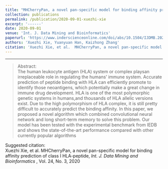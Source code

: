 ```yaml
---
title: "MHCherryPan, a novel pan-specific model for binding affinity prediction of class I HLA-peptide"
collection: publications
permalink: /publication/2020-09-01-xuezhi-xie
excerpt: '------'
date: 2020-09-01
venue: 'Int. J. Data Mining and Bioinformatics'
paperurl: 'https://www.inderscienceonline.com/doi/abs/10.1504/IJDMB.2020.112850?mobileUi=0'
authors: 'Xuezhi Xie, Yuanyuan Han, Kaizhong Zhang'
citation: 'Xuezhi Xie, et al.  MHCherryPan, a novel pan-specific model for binding affinity prediction of class I HLA-peptide, <i>Int. J. Data Mining and Bioinformatics</i> , Vol. 24, No. 3, 2020'
---
```


------

>Abstract: <br/>The  human  leukocyte  antigen  (HLA)  system  or  complex  playsan  irreplaceable  role  in  regulating  the  humans’  immune  system.  Accurate prediction  of  peptide  binding  with  HLA  can  efficiently  promote  to  identify those  neoantigens,  which  potentially  make  a  great  change  in  immune  drug development. HLA is one of the most polymorphic genetic systems in humans,and thousands of HLA allelic versions exist. Due to the high polymorphism of HLA complex, it is still pretty difficult to accurately predict the binding affinity. In  this  paper,  we  proposed  a  novel  algorithm  which combined  convolutional neural network and long short-term memory to solve this problem. Our model has  been  tested  with  the  experimental benchmark from IEDB and shows the state-of-the-art performance compared with other currently popular algorithms

Suggested citation: <br/>Xuezhi Xie, et al.  MHCherryPan, a novel pan-specific model for binding affinity prediction of class I HLA-peptide, <i>Int. J. Data Mining and Bioinformatics</i> , Vol. 24, No. 3, 2020
<!-- 
---
title: "MHCherryPan, a novel pan-specific model for binding affinity prediction of class I HLA-peptide"
collection: publications
permalink: /publication/2010-10-01-paper-title-number-2
excerpt: 'This paper is about the number 2. The number 3 is left for future work.'
date: 2020
venue: 'Int. J. Data Mining and Bioinformatics, Vol. 24, No. 3'
paperurl: 'https://www.inderscienceonline.com/doi/abs/10.1504/IJDMB.2020.112850?mobileUi=0'
citation: 'Xuezhi Xie, et al.  MHCherryPan, a novel pan-specific model for binding affinity prediction of class I HLA-peptide,  accepted by Int. J. Data Mining and Bioinformatics, Vol. 24, No. 3, 2020'
---

[Download paper here](https://www.inderscienceonline.com/doi/abs/10.1504/IJDMB.2020.112850?mobileUi=0)

Recommended citation: Xuezhi Xie, et al.  MHCherryPan, a novel pan-specific model for binding affinity prediction of class I HLA-peptide,  accepted by Int. J. Data Mining and Bioinformatics, Vol. 24, No. 3, 2020
 -->
